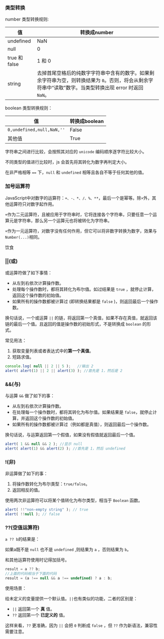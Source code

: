 ### 类型转换

number 类型转换规则:

| 值            | 转换成number                                                 |
| ------------- | ------------------------------------------------------------ |
| undefined     | NaN                                                          |
| null          | 0                                                            |
| true 和 false | 1 和 0                                                       |
| string        | 去掉首尾空格后的纯数字字符串中含有的数字。如果剩余字符串为空，则转换结果为 `0`。否则，将会从剩余字符串中“读取”数字。当类型转换出现 error 时返回 `NaN`。 |

boolean 类型转换规则：

| 值                        | 转换成boolean |
| ------------------------- | ------------- |
| `0,undefined,null,NaN,''` | False         |
| 其他值                    | True          |

字符串之间进行比较，会按照其对应的 `unicode` 编码顺序逐字符比较大小。

不同类型的值进行比较时，js 会首先将其转化为数字再判定大小。

在非严格相等 `==` 下，`null` 和 `undefined` 相等且各自不等于任何其他的值。

### 加号运算符

JavaScript中对数字的运算符：`+、-、*、/、%、**`，最后一个是幂等。除`+`外，其他运算符只对数字起作用。

`+`作为二元运算符，且被应用于字符串时，它将连接各个字符串，只要任意一个运算元是字符串，那么另一个运算元也将被转化为字符串。

`+`作为一元运算符，对数字没有任何作用，但它可以将非数字转换为数字，效果与`Number(...)`相同。

饮食

### ||(或)

或运算符做了如下事情：

- 从左到右依次计算操作数。
- 处理每个操作数时，都将其转化为布尔值。如过结果是 `true` ，就停止计算，返回这个操作数的初始值。
- 如果所有的操作数都被计算过 (即转换结果都是 `false` )，则返回最后一个操作数。

换句话说，一个或运算 `||` 的链，将返回第一个真值，如果不存在真值，就返回该链的最后一个值。且返回的值是操作数的初始形式，不是转换成 `boolean` 的形式。

常见用法：

1. 获取变量列表或者表达式中的**第一个真值**。
2. 短路求值。

```javascript
console.log( null || 2 || 5 );   //输出 2
alert( alert(1) || 2 || alert(3) ); //首先是 1，然后是 2
```

### &&(与)

与运算 `&&` 做了如下的事：

- 从左到右依次计算操作数。
- 在处理每一个操作数时，都将其转化为布尔值。如果结果是  `false`，就停止计算，并返回这个操作数的初始值。
- 如果所有的操作数都被计算过（例如都是真值），则返回最后一个操作数。

换句话说，与运算返回第一个假值，如果没有假值就返回最后一个值。

```javascript
alert( 1 && null && 2 ); //显示 null
alert( alert(1) && alert(2) ); //首先是 1，然后 undefined
```

### !(非)

非运算做了如下的事：

1. 将操作数转化为布尔类型：`true/false`。
2. 返回相反的值。

使用两次非运算符可以将某个值转化为布尔类型，相当于 `Boolean` 函数。

```javascript
alert( !!"non-empty string" ); // true
alert( !!null ); // false
```

### ??(空值运算符)

`a ?? b`的结果是：

如果a既不是 `null` 也不是 `undefined` ,则结果为 `a` ，否则结果为 `b`。

和其他运算符使用时记得加括号。

```javascript
result = a ?? b;
//上面的代码相当于下面的代码
result = (a !== null && a !== undefined) ? a : b;
```

使用场景：

给未定义的变量提供一个默认值。`||`也有类似的功能，二者的区别是：

- `||` 返回第一个 **真** 值。
- `??` 返回第一个 **已定义的** 值。

这样来看，`??` 更准确，因为 `||` 会把 `0` 判断成 `false` ，但 `??` 作为新语法，兼容性需要注意。